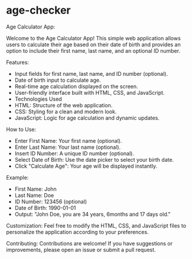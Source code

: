 # age-checker

Age Calculator App:

Welcome to the Age Calculator App! This simple web application allows users to calculate their age based on their date of birth and provides an option to include their first name, last name, and an optional ID number.

Features:

- Input fields for first name, last name, and ID number (optional).
- Date of birth input to calculate age.
- Real-time age calculation displayed on the screen.
- User-friendly interface built with HTML, CSS, and JavaScript.
- Technologies Used
- HTML: Structure of the web application.
- CSS: Styling for a clean and modern look.
- JavaScript: Logic for age calculation and dynamic updates.

How to Use:

- Enter First Name: Your first name (optional).
- Enter Last Name: Your last name (optional).
- Insert ID Number: A unique ID number (optional).
- Select Date of Birth: Use the date picker to select your birth date.
- Click "Calculate Age": Your age will be displayed instantly.

Example:

- First Name: John
- Last Name: Doe
- ID Number: 123456 (optional)
- Date of Birth: 1990-01-01
- Output: "John Doe, you are 34 years, 6months and 17 days old."

Customization:
Feel free to modify the HTML, CSS, and JavaScript files to personalize the application according to your preferences.

Contributing:
Contributions are welcome! If you have suggestions or improvements, please open an issue or submit a pull request.

